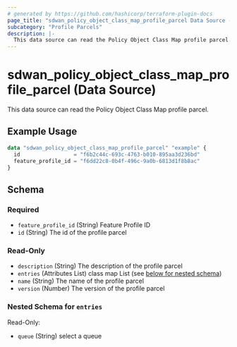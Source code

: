 ```yaml
---
# generated by https://github.com/hashicorp/terraform-plugin-docs
page_title: "sdwan_policy_object_class_map_profile_parcel Data Source - terraform-provider-sdwan"
subcategory: "Profile Parcels"
description: |-
  This data source can read the Policy Object Class Map profile parcel.
---
```


# sdwan_policy_object_class_map_profile_parcel (Data Source)

This data source can read the Policy Object Class Map profile parcel.

## Example Usage

```terraform
data "sdwan_policy_object_class_map_profile_parcel" "example" {
  id                 = "f6b2c44c-693c-4763-b010-895aa3d236bd"
  feature_profile_id = "f6dd22c8-0b4f-496c-9a0b-6813d1f8b8ac"
}
```

<!-- schema generated by tfplugindocs -->
## Schema

### Required

- `feature_profile_id` (String) Feature Profile ID
- `id` (String) The id of the profile parcel

### Read-Only

- `description` (String) The description of the profile parcel
- `entries` (Attributes List) class map List (see [below for nested schema](#nestedatt--entries))
- `name` (String) The name of the profile parcel
- `version` (Number) The version of the profile parcel

<a id="nestedatt--entries"></a>
### Nested Schema for `entries`

Read-Only:

- `queue` (String) select a queue
